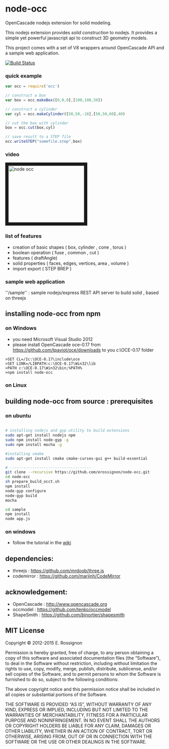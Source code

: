 # node-occ

OpenCascade nodejs extension for solid modeling.

This nodejs extension provides *solid construction* to nodejs. 
It provides a simple yet powerful javascript api to construct 3D geometry models.

This project comes with a set of V8 wrappers around OpenCascade API and a sample web application.

[![Build Status](https://travis-ci.org/erossignon/node-occ.png?branch=master)](https://travis-ci.org/erossignon/node-occ)

<!-- [![Build status](https://ci.appveyor.com/api/projects/status/s5eaux89v2c0wmu4?svg=true)](https://ci.appveyor.com/project/erossignon/node-occ)
-->

### quick example


```javascript
var occ = require('occ')

// construct a box
var box = occ.makeBox([0,0,0],[100,100,50])

// construct a cylinder
var cyl = occ.makeCylinder([50,50,-10],[50,50,60],40)

// cut the box with cylinder
box = occ.cut(box,cyl)

// save result to a STEP file
occ.writeSTEP("somefile.step",box)

```


### video
<a href="http://www.youtube.com/watch?feature=player_embedded&v=swUPSa2zyrY" target="_blank"><img src="http://img.youtube.com/vi/swUPSa2zyrY/0.jpg" 
alt="node occ" width="240" height="180" border="10" /></a>


### list of features

- creation of basic shapes ( box, cylinder , cone , torus )
- boolean operation ( fuse , common , cut )
- features  ( draftAngle)
- solid properties ( faces, edges, vertices, area , volume )
- import export ( STEP BREP )



### sample web application

''/sample'' : sample nodejs/express REST API server to build solid , based on threejs



## installing node-occ from npm
 
### on Windows
  - you need Microsoft Visual Studio 2012
  - please install OpenCascade oce-0.17  from https://github.com/tpaviot/oce/downloads to you c:\OCE-0.17 folder
  
  ```
  >SET CL=/Ic:\OCE-0.17\include\oce
  >SET LINK=/LIBPATH:c:\OCE-0.17\Win32\lib
  >PATH c:\OCE-0.17\Win32\bin;%PATH%
  >npm install node-occ
  ```
   
### on Linux




## building node-occ from source :  prerequisites

### on ubuntu

```bash

# installing nodejs and gyp utility to build extensions
sudo apt-get install nodejs npm
sudo npm install node-gyp -g
sudo npm install mocha -g

#installing cmake
sudo apt-get install cmake cmake-curses-gui g++ build-essential

# ------------------------------------
git clone --recursive https://github.com/erossignon/node-occ.git
cd node-occ
sh prepare_build_occt.sh
npm install
node-gyp configure
node-gyp build
mocha

cd sample
npm install
node app.js
```


### on windows
  -  follow the tutorial in the [wiki](https://github.com/erossignon/node-occ/wiki)

## dependencies:

 - threejs    : https://github.com/mrdoob/three.js
 - codemirror : https://github.com/marijnh/CodeMirror

## acknowledgement:
    
 - OpenCascade : http://www.opencascade.org
 - occmodel    : https://github.com/tenko/occmodel
 - ShapeSmith  : https://github.com/bjnortier/shapesmith


## MIT License

Copyright © 2012-2015 E. Rossignon

Permission is hereby granted, free of charge, to any person obtaining a copy of this software and associated documentation files (the “Software”), to deal in the Software without restriction, including without limitation the rights to use, copy, modify, merge, publish, distribute, sublicense, and/or sell copies of the Software, and to permit persons to whom the Software is furnished to do so, subject to the following conditions:

The above copyright notice and this permission notice shall be included in all copies or substantial portions of the Software.

THE SOFTWARE IS PROVIDED “AS IS”, WITHOUT WARRANTY OF ANY KIND, EXPRESS OR IMPLIED, INCLUDING BUT NOT LIMITED TO THE WARRANTIES OF MERCHANTABILITY, FITNESS FOR A PARTICULAR PURPOSE AND NONINFRINGEMENT. IN NO EVENT SHALL THE AUTHORS OR COPYRIGHT HOLDERS BE LIABLE FOR ANY CLAIM, DAMAGES OR OTHER LIABILITY, WHETHER IN AN ACTION OF CONTRACT, TORT OR OTHERWISE, ARISING FROM, OUT OF OR IN CONNECTION WITH THE SOFTWARE OR THE USE OR OTHER DEALINGS IN THE SOFTWARE.
